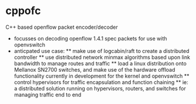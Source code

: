 # cppofc
C++ based openflow packet encoder/decoder

* focusses on decoding openflow 1.4.1 spec packets for use with openvswitch
* anticpated use case: 
** make use of logcabin/raft to create a distributed controller
** use distributed network minmax algorithms based upon link bandwidth to manage routes and traffic
** load a linux distribution onto Mellanox SN2700 switches, and make use of the hardware offload functionality currently in development for the kernel and openvswitch
** control hypervisors for traffic encapsulation and function chaining
** ie: a distributed solution running on hypervisors, routers, and switches for managing traffic end to end
